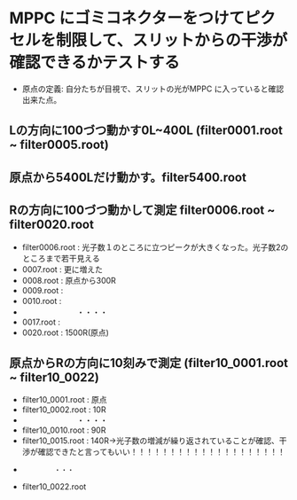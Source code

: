 # MPPC にゴミコネクターをつけてピクセルを制限して、スリットからの干渉が確認できるかテストする
- 原点の定義: 自分たちが目視で、スリットの光がMPPC に入っていると確認出来た点。
## Lの方向に100づつ動かす0L~400L (filter0001.root ~ filter0005.root)
## 原点から5400Lだけ動かす。filter5400.root　

## Rの方向に100づつ動かして測定 filter0006.root ~ filter0020.root
- filter0006.root : 光子数１のところに立つピークが大きくなった。光子数2のところまで若干見える
- 0007.root : 更に増えた
- 0008.root : 原点から300R 
- 0009.root : 
- 0010.root : 　　
- 　　　　　　　・・・・
- 0017.root : 
- 0020.root : 1500R(原点)

## 原点からRの方向に10刻みで測定 (filter10_0001.root ~ filter10_0022)
- filter10_0001.root : 原点
- filter10_0002.root : 10R
- 　　　　　　　・・・・
- filter10_0010.root : 90R
- filter10_0015.root : 140R→光子数の増減が繰り返されていることが確認、干渉が確認できたと言ってもいい！！！！！！！！！！！！！！！！！！！！
-             ・・・
- filter10_0022.root
